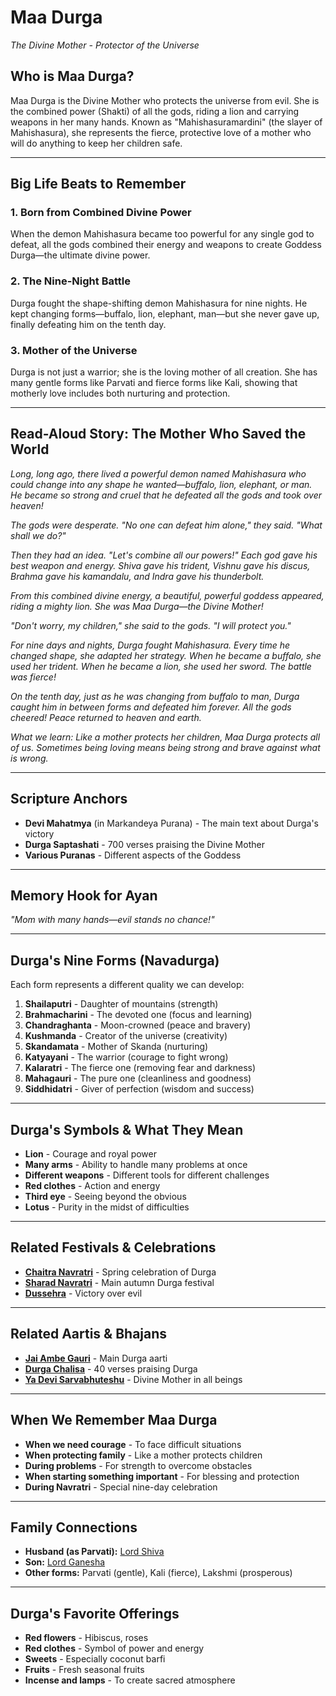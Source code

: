 # Maa Durga
*The Divine Mother - Protector of the Universe*

## Who is Maa Durga?

Maa Durga is the Divine Mother who protects the universe from evil. She is the combined power (Shakti) of all the gods, riding a lion and carrying weapons in her many hands. Known as "Mahishasuramardini" (the slayer of Mahishasura), she represents the fierce, protective love of a mother who will do anything to keep her children safe.

---

## Big Life Beats to Remember

### 1. **Born from Combined Divine Power**
When the demon Mahishasura became too powerful for any single god to defeat, all the gods combined their energy and weapons to create Goddess Durga—the ultimate divine power.

### 2. **The Nine-Night Battle**
Durga fought the shape-shifting demon Mahishasura for nine nights. He kept changing forms—buffalo, lion, elephant, man—but she never gave up, finally defeating him on the tenth day.

### 3. **Mother of the Universe**
Durga is not just a warrior; she is the loving mother of all creation. She has many gentle forms like Parvati and fierce forms like Kali, showing that motherly love includes both nurturing and protection.

---

## Read-Aloud Story: The Mother Who Saved the World

*Long, long ago, there lived a powerful demon named Mahishasura who could change into any shape he wanted—buffalo, lion, elephant, or man. He became so strong and cruel that he defeated all the gods and took over heaven!*

*The gods were desperate. "No one can defeat him alone," they said. "What shall we do?"*

*Then they had an idea. "Let's combine all our powers!" Each god gave his best weapon and energy. Shiva gave his trident, Vishnu gave his discus, Brahma gave his kamandalu, and Indra gave his thunderbolt.*

*From this combined divine energy, a beautiful, powerful goddess appeared, riding a mighty lion. She was Maa Durga—the Divine Mother!*

*"Don't worry, my children," she said to the gods. "I will protect you."*

*For nine days and nights, Durga fought Mahishasura. Every time he changed shape, she adapted her strategy. When he became a buffalo, she used her trident. When he became a lion, she used her sword. The battle was fierce!*

*On the tenth day, just as he was changing from buffalo to man, Durga caught him in between forms and defeated him forever. All the gods cheered! Peace returned to heaven and earth.*

*What we learn: Like a mother protects her children, Maa Durga protects all of us. Sometimes being loving means being strong and brave against what is wrong.*

---

## Scripture Anchors
- **Devi Mahatmya** (in Markandeya Purana) - The main text about Durga's victory
- **Durga Saptashati** - 700 verses praising the Divine Mother
- **Various Puranas** - Different aspects of the Goddess

---

## Memory Hook for Ayan
*"Mom with many hands—evil stands no chance!"*

---

## Durga's Nine Forms (Navadurga)
Each form represents a different quality we can develop:

1. **Shailaputri** - Daughter of mountains (strength)
2. **Brahmacharini** - The devoted one (focus and learning)
3. **Chandraghanta** - Moon-crowned (peace and bravery)
4. **Kushmanda** - Creator of the universe (creativity)
5. **Skandamata** - Mother of Skanda (nurturing)
6. **Katyayani** - The warrior (courage to fight wrong)
7. **Kalaratri** - The fierce one (removing fear and darkness)
8. **Mahagauri** - The pure one (cleanliness and goodness)
9. **Siddhidatri** - Giver of perfection (wisdom and success)

---

## Durga's Symbols & What They Mean
- **Lion** - Courage and royal power
- **Many arms** - Ability to handle many problems at once
- **Different weapons** - Different tools for different challenges
- **Red clothes** - Action and energy
- **Third eye** - Seeing beyond the obvious
- **Lotus** - Purity in the midst of difficulties

---

## Related Festivals & Celebrations
- **[Chaitra Navratri](../section1-festivals/03-chaitra-navratri.md)** - Spring celebration of Durga
- **[Sharad Navratri](../section1-festivals/08-sharad-navratri.md)** - Main autumn Durga festival
- **[Dussehra](../section1-festivals/09-dussehra.md)** - Victory over evil

---

## Related Aartis & Bhajans
- **[Jai Ambe Gauri](../section2-aartis-bhajans/05-jai-ambe-gauri.md)** - Main Durga aarti
- **[Durga Chalisa](../section2-aartis-bhajans/02-durga-chalisa.md)** - 40 verses praising Durga
- **[Ya Devi Sarvabhuteshu](../section2-aartis-bhajans/15-ya-devi-sarvabhuteshu.md)** - Divine Mother in all beings

---

## When We Remember Maa Durga
- **When we need courage** - To face difficult situations
- **When protecting family** - Like a mother protects children
- **During problems** - For strength to overcome obstacles
- **When starting something important** - For blessing and protection
- **During Navratri** - Special nine-day celebration

---

## Family Connections
- **Husband (as Parvati):** [Lord Shiva](./01-lord-shiva.md)
- **Son:** [Lord Ganesha](./03-lord-ganesha.md)
- **Other forms:** Parvati (gentle), Kali (fierce), Lakshmi (prosperous)

---

## Durga's Favorite Offerings
- **Red flowers** - Hibiscus, roses
- **Red clothes** - Symbol of power and energy
- **Sweets** - Especially coconut barfi
- **Fruits** - Fresh seasonal fruits
- **Incense and lamps** - To create sacred atmosphere